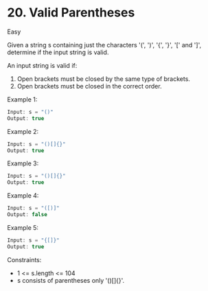 # 20. Valid Parentheses
Easy

Given a string s containing just the characters '(', ')', '{', '}', '[' and ']', determine if the input string is valid.

An input string is valid if:
1. Open brackets must be closed by the same type of brackets.
2. Open brackets must be closed in the correct order.

Example 1:
```java
Input: s = "()"
Output: true
```

Example 2:
```java
Input: s = "()[]{}"
Output: true
```

Example 3:
```java
Input: s = "()[]{}"
Output: true
```

Example 4:
```java
Input: s = "([)]"
Output: false
```

Example 5:
```java
Input: s = "{[]}"
Output: true
```

Constraints:
- 1 <= s.length <= 104
- s consists of parentheses only '()[]{}'.